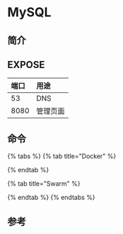 # MySQL

## 简介



## EXPOSE

| 端口 | 用途 |
| :--- | :--- |
| 53 | DNS |
| 8080 | 管理页面 |



## 命令

{% tabs %}
{% tab title="Docker" %}

{% endtab %}

{% tab title="Swarm" %}

{% endtab %}
{% endtabs %}



##  参考

